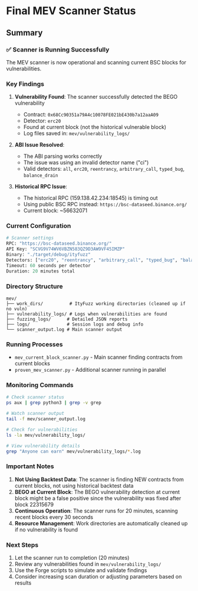 # Final MEV Scanner Status

## Summary

### ✅ Scanner is Running Successfully

The MEV scanner is now operational and scanning current BSC blocks for vulnerabilities.

### Key Findings

1. **Vulnerability Found**: The scanner successfully detected the BEGO vulnerability
   - Contract: `0x68Cc90351a79A4c10078FE021bE430b7a12aaA09`
   - Detector: `erc20`
   - Found at current block (not the historical vulnerable block)
   - Log files saved in: `mev/vulnerability_logs/`

2. **ABI Issue Resolved**: 
   - The ABI parsing works correctly
   - The issue was using an invalid detector name ("ci")
   - Valid detectors: `all`, `erc20`, `reentrancy`, `arbitrary_call`, `typed_bug`, `balance_drain`

3. **Historical RPC Issue**:
   - The historical RPC (159.138.42.234:18545) is timing out
   - Using public BSC RPC instead: `https://bsc-dataseed.binance.org/`
   - Current block: ~56632071

### Current Configuration

```python
# Scanner settings
RPC: "https://bsc-dataseed.binance.org/"
API Key: "SCVG9V74WV6VBZN583QZ9D3AW9VF45IMZP"
Binary: "./target/debug/ityfuzz"
Detectors: ["erc20", "reentrancy", "arbitrary_call", "typed_bug", "balance_drain"]
Timeout: 60 seconds per detector
Duration: 20 minutes total
```

### Directory Structure

```
mev/
├── work_dirs/          # ItyFuzz working directories (cleaned up if no vuln)
├── vulnerability_logs/ # Logs when vulnerabilities are found
├── fuzzing_logs/      # Detailed JSON reports
├── logs/              # Session logs and debug info
└── scanner_output.log # Main scanner output
```

### Running Processes

- `mev_current_block_scanner.py` - Main scanner finding contracts from current blocks
- `proven_mev_scanner.py` - Additional scanner running in parallel

### Monitoring Commands

```bash
# Check scanner status
ps aux | grep python3 | grep -v grep

# Watch scanner output
tail -f mev/scanner_output.log

# Check for vulnerabilities
ls -la mev/vulnerability_logs/

# View vulnerability details
grep "Anyone can earn" mev/vulnerability_logs/*.log
```

### Important Notes

1. **Not Using Backtest Data**: The scanner is finding NEW contracts from current blocks, not using historical backtest data
2. **BEGO at Current Block**: The BEGO vulnerability detection at current block might be a false positive since the vulnerability was fixed after block 22315679
3. **Continuous Operation**: The scanner runs for 20 minutes, scanning recent blocks every 30 seconds
4. **Resource Management**: Work directories are automatically cleaned up if no vulnerability is found

### Next Steps

1. Let the scanner run to completion (20 minutes)
2. Review any vulnerabilities found in `mev/vulnerability_logs/`
3. Use the Forge scripts to simulate and validate findings
4. Consider increasing scan duration or adjusting parameters based on results